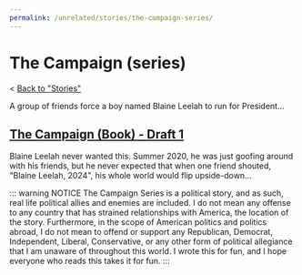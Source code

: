 ```yaml
---
permalink: /unrelated/stories/the-campaign-series/
---
```

# The Campaign (series)
< [Back to "Stories"](..)

A group of friends force a boy named Blaine Leelah to run for President...

## [The Campaign (Book) - Draft 1](./the-campaign-series/the-campaign-draft-1/)
Blaine Leelah never wanted this. Summer 2020, he was just goofing around with his friends, but he never expected that when one friend shouted, "Blaine Leelah, 2024", his whole world would flip upside-down...

::: warning NOTICE
The Campaign Series is a political story, and as such, real life political allies and enemies are included. I do not mean any offense to any country that has strained relationships with America, the location of the story. Furthermore, in the scope of American politics and politics abroad, I do not mean to offend or support any Republican, Democrat, Independent, Liberal, Conservative, or any other form of political allegiance that I am unaware of throughout this world. I wrote this for fun, and I hope everyone who reads this takes it for fun.
:::